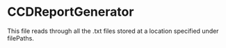 # CCDReportGenerator
This file reads through all the .txt files stored at a location specified under filePaths.
